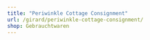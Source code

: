 ```yaml
---
title: "Periwinkle Cottage Consignment"
url: /girard/periwinkle-cottage-consignment/
shop: Gebrauchtwaren
---
```

